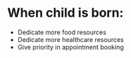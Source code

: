 # When child is born:
- Dedicate more food resources
- Dedicate more healthcare resources
- Give priority in appointment booking
